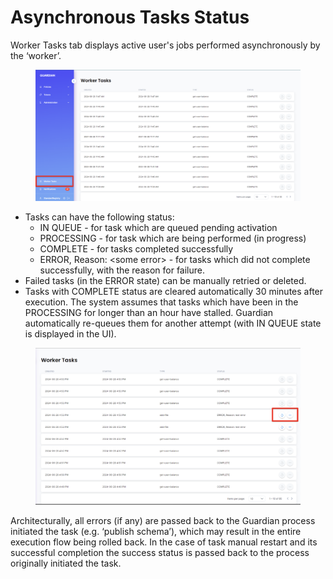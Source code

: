 # Asynchronous Tasks Status

Worker Tasks tab displays active user's jobs performed asynchronously by the ‘worker’.

<figure><img src="../../.gitbook/assets/image (1) (1) (1) (1) (1) (1) (1) (1) (1) (1) (1) (1) (1) (1) (1) (1) (1) (1) (2).png" alt=""><figcaption></figcaption></figure>

* Tasks can have the following status:
  * IN QUEUE - for task which are queued pending activation
  * PROCESSING - for task which are being performed (in progress)
  * COMPLETE - for tasks completed successfully
  * ERROR, Reason: \<some error> - for tasks which did not complete successfully, with the reason for failure.
* Failed tasks (in the ERROR state) can be manually retried or deleted.
* Tasks with COMPLETE status are cleared automatically 30 minutes after execution. The system assumes that tasks which have been in the PROCESSING for longer than an hour have stalled. Guardian automatically re-queues them for another attempt (with IN QUEUE state is displayed in the UI).

<figure><img src="../../.gitbook/assets/image (3) (1) (1) (1) (1) (1) (1) (1) (1) (1) (1) (1).png" alt=""><figcaption></figcaption></figure>

Architecturally, all errors (if any) are passed back to the Guardian process initiated the task (e.g. ‘publish schema’), which may result in the entire execution flow being rolled back. In the case of task manual restart and its successful completion the success status is passed back to the process originally initiated the task.
